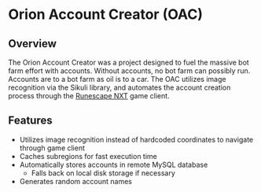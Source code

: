 # Orion Account Creator (OAC)

## Overview
The Orion Account Creator was a project designed to fuel the massive bot farm effort with accounts. Without accounts, no bot farm
can possibly run. Accounts are to a bot farm as oil is to a car. The OAC utilizes image recognition via the Sikuli library, and
automates the account creation process through the [Runescape NXT](http://services.runescape.com/m=news/nxt--new-game-client--now-live-for-everyone) game client.

## Features
- Utilizes image recognition instead of hardcoded coordinates to navigate through game client
- Caches subregions for fast execution time
- Automatically stores accounts in remote MySQL database
  - Falls back on local disk storage if necessary
- Generates random account names
